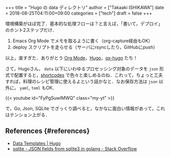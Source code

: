 +++
title = "Hugo の data ディレクトリ"
author = ["Takaaki ISHIKAWA"]
date = 2018-08-25T04:11:00+09:00
categories = ["tech"]
draft = false
+++

環境構築がほぼ完了．基本的な処理フローは？と言えば，「書いて，デプロイ」のホント2ステップだけ．

1.  Emacs Org Mode でメモを取るように書く（org-capture経由もOK）
2.  deploy スクリプトを走らせる（サーバにrsyncしたり，GitHubにpush）

以上，楽すぎた．ありがとう [Org Mode](https://orgmode.org)，[Hugo](https://gohugo.io/)，[ox-hugo](https://ox-hugo.scripter.co/) たち！

さて，Hugoさん， `data` 以下にいわゆるプロセッシング対象のデータを `json` 形式で配置すると，[shortcodes](https://gohugo.io/content-management/shortcodes/) で色々と楽しめるのね．これって，ちょっと工夫すれば，料理のレシピ管理に使えるよという話かなと．なお保存方法は `json` 以外に， `yaml`, `toml` もOK．

{{< youtube id="FyPgSuwIMWQ" class="my-yt" >}}

で，Go, Json, SQLite でざっくり調べると，なかなに面白い情報があって，これはテンション上がる．


## References {#references}

-   [Data Templates | Hugo](https://gohugo.io/templates/data-templates/)
-   [sqlite - JSON fields from sqlite3 in golang - Stack Overflow](https://stackoverflow.com/questions/48534992/json-fields-from-sqlite3-in-golang)
